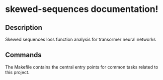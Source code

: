# skewed-sequences documentation!

## Description

Skewed sequences loss function analysis for transormer neural networks

## Commands

The Makefile contains the central entry points for common tasks related to this project.

